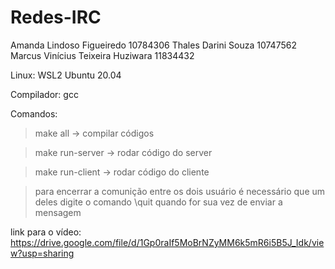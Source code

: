 # Redes-IRC
Amanda Lindoso Figueiredo			10784306
Thales Darini Souza				10747562
Marcus Vinícius Teixeira Huziwara 		11834432

Linux: WSL2 Ubuntu 20.04

Compilador: gcc

Comandos: 
> make all -> compilar códigos

> make run-server -> rodar código do server

> make run-client -> rodar código do cliente

> para encerrar a comunição entre os dois usuário é necessário que um deles digite o comando \quit quando for sua vez de enviar a mensagem


link para o vídeo:
https://drive.google.com/file/d/1Gp0raIf5MoBrNZyMM6k5mR6i5B5J_Idk/view?usp=sharing
